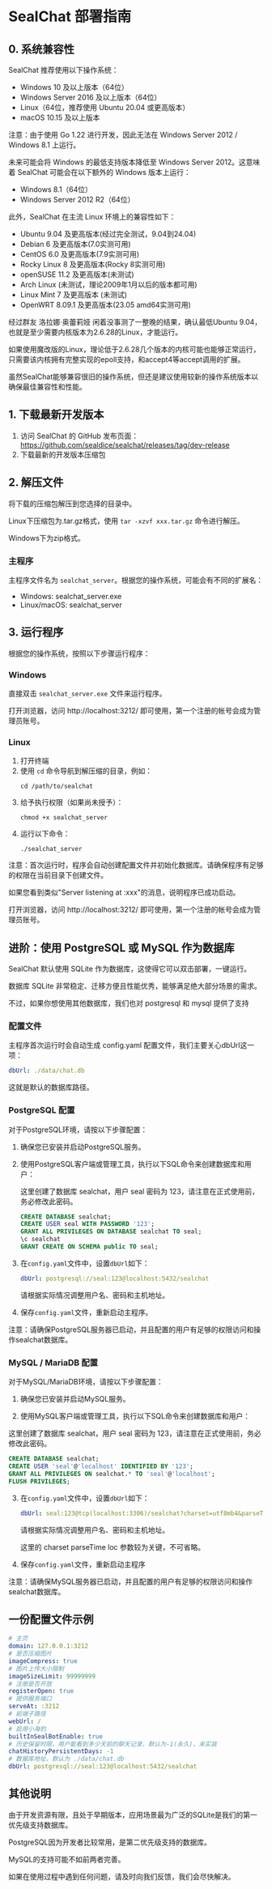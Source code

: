 
# SealChat 部署指南

## 0. 系统兼容性

SealChat 推荐使用以下操作系统：

- Windows 10 及以上版本（64位）
- Windows Server 2016 及以上版本（64位）
- Linux（64位，推荐使用 Ubuntu 20.04 或更高版本）
- macOS 10.15 及以上版本

注意：由于使用 Go 1.22 进行开发，因此无法在 Windows Server 2012 / Windows 8.1 上运行。

未来可能会将 Windows 的最低支持版本降低至 Windows Server 2012。这意味着 SealChat 可能会在以下额外的 Windows 版本上运行：

- Windows 8.1（64位）
- Windows Server 2012 R2（64位）


此外，SealChat 在主流 Linux 环境上的兼容性如下：

- Ubuntu 9.04 及更高版本(经过完全测试，9.04到24.04)
- Debian 6 及更高版本(7.0实测可用)
- CentOS 6.0 及更高版本(7.9实测可用)
- Rocky Linux 8 及更高版本(Rocky 8实测可用)
- openSUSE 11.2 及更高版本(未测试)
- Arch Linux (未测试，理论2009年1月以后的版本都可用)
- Linux Mint 7 及更高版本 (未测试)
- OpenWRT 8.09.1 及更高版本(23.05 amd64实测可用)

经过群友 洛拉娜·奥蕾莉娅 闲着没事测了一整晚的结果，确认最低Ubuntu 9.04，也就是至少需要内核版本为2.6.28的Linux，才能运行。

如果使用魔改版的Linux，理论低于2.6.28几个版本的内核可能也能够正常运行，只需要该内核拥有完整实现的epoll支持，和accept4等accept调用的扩展。

虽然SealChat能够兼容很旧的操作系统，但还是建议使用较新的操作系统版本以确保最佳兼容性和性能。

## 1. 下载最新开发版本

1. 访问 SealChat 的 GitHub 发布页面：https://github.com/sealdice/sealchat/releases/tag/dev-release
2. 下载最新的开发版本压缩包

## 2. 解压文件

将下载的压缩包解压到您选择的目录中。

Linux下压缩包为.tar.gz格式，使用 `tar -xzvf xxx.tar.gz` 命令进行解压。

Windows下为zip格式。

### 主程序

主程序文件名为 `sealchat_server`。根据您的操作系统，可能会有不同的扩展名：
- Windows: sealchat_server.exe
- Linux/macOS: sealchat_server


## 3. 运行程序

根据您的操作系统，按照以下步骤运行程序：

### Windows

直接双击 `sealchat_server.exe` 文件来运行程序。

打开浏览器，访问 http://localhost:3212/ 即可使用，第一个注册的帐号会成为管理员账号。

### Linux

1. 打开终端
2. 使用 `cd` 命令导航到解压缩的目录，例如：
   ```
   cd /path/to/sealchat
   ```
3. 给予执行权限（如果尚未授予）：
   ```
   chmod +x sealchat_server
   ```
4. 运行以下命令：
   ```
   ./sealchat_server
   ```

注意：首次运行时，程序会自动创建配置文件并初始化数据库。请确保程序有足够的权限在当前目录下创建文件。

如果您看到类似"Server listening at :xxx"的消息，说明程序已成功启动。

打开浏览器，访问 http://localhost:3212/ 即可使用，第一个注册的帐号会成为管理员账号。


## 进阶：使用 PostgreSQL 或 MySQL 作为数据库

SealChat 默认使用 SQLite 作为数据库，这使得它可以双击部署，一键运行。

数据库 SQLite 非常稳定、迁移方便且性能优秀，能够满足绝大部分场景的需求。

不过，如果你想使用其他数据库，我们也对 postgresql 和 mysql 提供了支持

### 配置文件

主程序首次运行时会自动生成 config.yaml 配置文件，我们主要关心dbUrl这一项：

```yaml
dbUrl: ./data/chat.db
```

这就是默认的数据库路径。


### PostgreSQL 配置

对于PostgreSQL环境，请按以下步骤配置：

1. 确保您已安装并启动PostgreSQL服务。

2. 使用PostgreSQL客户端或管理工具，执行以下SQL命令来创建数据库和用户：

   这里创建了数据库 sealchat，用户 seal 密码为 123，请注意在正式使用前，务必修改此密码。

   ```sql
   CREATE DATABASE sealchat;
   CREATE USER seal WITH PASSWORD '123';
   GRANT ALL PRIVILEGES ON DATABASE sealchat TO seal;
   \c sealchat
   GRANT CREATE ON SCHEMA public TO seal;
   ```

3. 在`config.yaml`文件中，设置`dbUrl`如下：

   ```yaml
   dbUrl: postgresql://seal:123@localhost:5432/sealchat
   ```

   请根据实际情况调整用户名、密码和主机地址。

4. 保存`config.yaml`文件，重新启动主程序。

注意：请确保PostgreSQL服务器已启动，并且配置的用户有足够的权限访问和操作sealchat数据库。


### MySQL / MariaDB 配置

对于MySQL/MariaDB环境，请按以下步骤配置：

1. 确保您已安装并启动MySQL服务。

2. 使用MySQL客户端或管理工具，执行以下SQL命令来创建数据库和用户：

这里创建了数据库 sealchat，用户 seal 密码为 123，请注意在正式使用前，务必修改此密码。

  ```sql
  CREATE DATABASE sealchat;
  CREATE USER 'seal'@'localhost' IDENTIFIED BY '123';
  GRANT ALL PRIVILEGES ON sealchat.* TO 'seal'@'localhost';
  FLUSH PRIVILEGES;
  ```

3. 在`config.yaml`文件中，设置`dbUrl`如下：

   ```yaml
   dbUrl: seal:123@tcp(localhost:3306)/sealchat?charset=utf8mb4&parseTime=True&loc=Local
   ```

   请根据实际情况调整用户名、密码和主机地址。

   这里的 charset parseTime loc 参数较为关键，不可省略。

4. 保存`config.yaml`文件，重新启动主程序

注意：请确保MySQL服务器已启动，并且配置的用户有足够的权限访问和操作sealchat数据库。

## 一份配置文件示例

```yaml
# 主页
domain: 127.0.0.1:3212
# 是否压缩图片
imageCompress: true
# 图片上传大小限制
imageSizeLimit: 99999999
# 注册是否开放
registerOpen: true
# 提供服务端口
serveAt: :3212
# 前端子路径
webUrl: /
# 启用小海豹
builtInSealBotEnable: true
# 历史保留时限，用户能看到多少天前的聊天记录，默认为-1(永久)，未实装
chatHistoryPersistentDays: -1
# 数据库地址，默认为 ./data/chat.db
dbUrl: postgresql://seal:123@localhost:5432/sealchat
```

## 其他说明

由于开发资源有限，且处于早期版本，应用场景最为广泛的SQLite是我们的第一优先级支持数据库。

PostgreSQL因为开发者比较常用，是第二优先级支持的数据库。

MySQL的支持可能不如前两者完善。

如果在使用过程中遇到任何问题，请及时向我们反馈，我们会尽快解决。
